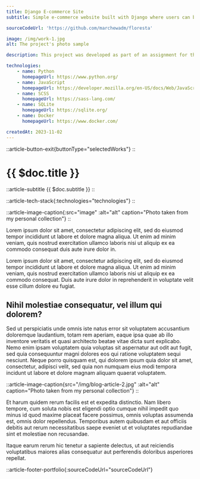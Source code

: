 ```yaml
---
title: Django E-commerce Site
subtitle: Simple e-commerce website built with Django where users can browse products, add them to cart, and place orders.

sourceCodeUrl: 'https://github.com/marchewadm/floresta'

image: /img/work-1.jpg
alt: The project's photo sample

description: This project was developed as part of an assignment for the Advanced Python Programming Techniques course at my university. It is one of the tasks required for the course, where the goal was to create a simple e-commerce website using Django, allowing users to browse products, add them to their cart, and place orders.

technologies:
    - name: Python
      homepageUrl: https://www.python.org/
    - name: JavaScript
      homepageUrl: https://developer.mozilla.org/en-US/docs/Web/JavaScript/
    - name: SCSS
      homepageUrl: https://sass-lang.com/
    - name: SQLite
      homepageUrl: https://sqlite.org/
    - name: Docker
      homepageUrl: https://www.docker.com/

createdAt: 2023-11-02
---
```


::article-button-exit{buttonType="selectedWorks"}
::

# {{ $doc.title }}

::article-subtitle
{{ $doc.subtitle }}
::

::article-tech-stack{:technologies="technologies"}
::

::article-image-caption{:src="image" :alt="alt" caption="Photo taken from my personal collection"}
::

Lorem ipsum dolor sit amet, consectetur adipiscing elit, sed do eiusmod  tempor incididunt ut labore et dolore magna aliqua. Ut enim ad minim  veniam, quis nostrud exercitation ullamco laboris nisi ut aliquip ex ea  commodo consequat duis aute irure dolor in.

Lorem ipsum dolor sit amet, consectetur adipiscing elit, sed do eiusmod  tempor incididunt ut labore et dolore magna aliqua. Ut enim ad minim  veniam, quis nostrud exercitation ullamco laboris nisi ut aliquip ex ea  commodo consequat. Duis aute irure dolor in reprehenderit in voluptate  velit esse cillum dolore eu fugiat.

## Nihil molestiae consequatur, vel illum qui dolorem?

Sed ut perspiciatis unde omnis iste natus error sit voluptatem  accusantium doloremque laudantium, totam rem aperiam, eaque ipsa quae ab illo inventore veritatis et quasi architecto beatae vitae dicta sunt  explicabo. Nemo enim ipsam voluptatem quia voluptas sit aspernatur aut  odit aut fugit, sed quia consequuntur magni dolores eos qui ratione  voluptatem sequi nesciunt. Neque porro quisquam est, qui dolorem ipsum  quia dolor sit amet, consectetur, adipisci velit, sed quia non numquam  eius modi tempora incidunt ut labore et dolore magnam aliquam quaerat  voluptatem.

::article-image-caption{src="/img/blog-article-2.jpg" :alt="alt" caption="Photo taken from my personal collection"}
::

Et harum quidem rerum facilis est et expedita distinctio. Nam libero  tempore, cum soluta nobis est eligendi optio cumque nihil impedit quo  minus id quod maxime placeat facere possimus, omnis voluptas assumenda  est, omnis dolor repellendus. Temporibus autem quibusdam et aut officiis debitis aut rerum necessitatibus saepe eveniet ut et voluptates  repudiandae sint et molestiae non recusandae.

Itaque earum rerum hic tenetur a sapiente delectus, ut aut reiciendis  voluptatibus maiores alias consequatur aut perferendis doloribus  asperiores repellat.

::article-footer-portfolio{:sourceCodeUrl="sourceCodeUrl"}